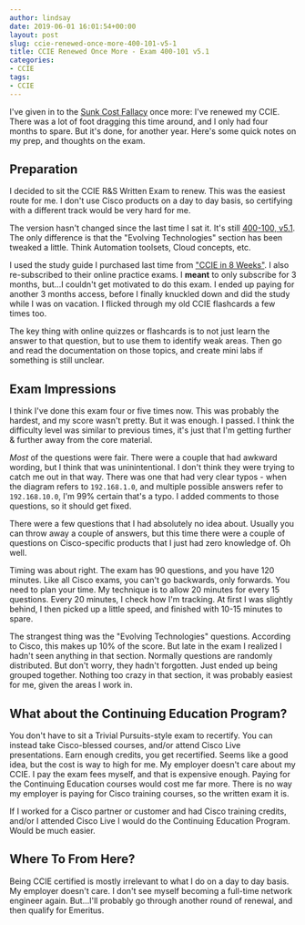 ```yaml
---
author: lindsay
date: 2019-06-01 16:01:54+00:00
layout: post
slug: ccie-renewed-once-more-400-101-v5-1
title: CCIE Renewed Once More - Exam 400-101 v5.1
categories:
- CCIE
tags:
- CCIE
---
```


I've given in to the [Sunk Cost Fallacy](https://en.wikipedia.org/wiki/Sunk_cost) once more: I've renewed my CCIE. There was a lot of foot dragging this time around, and I only had four months to spare. But it's done, for another year. Here's some quick notes on my prep, and thoughts on the exam. 

## Preparation

I decided to sit the CCIE R&S Written Exam to renew. This was the easiest route for me. I don't use Cisco products on a day to day basis, so certifying with a different track would be very hard for me.

The version hasn't changed since the last time I sat it. It's still [400-100, v5.1](https://learningnetwork.cisco.com/community/certifications/ccie_routing_switching/written_exam_v5/exam-topics). The only difference is that the "Evolving Technologies" section has been tweaked a little. Think Automation toolsets, Cloud concepts, etc.

I used the study guide I purchased last time from ["CCIE in 8 Weeks"](https://cciein8weeks.com). I also re-subscribed to their online practice exams. I **meant** to only subscribe for 3 months, but...I couldn't get motivated to do this exam. I ended up paying for another 3 months access, before I finally knuckled down and did the study while I was on vacation. I flicked through my old CCIE flashcards a few times too.

The key thing with online quizzes or flashcards is to not just learn the answer to that question, but to use them to identify weak areas. Then go and read the documentation on those topics, and create mini labs if something is still unclear.

## Exam Impressions

I think I've done this exam four or five times now. This was probably the hardest, and my score wasn't pretty. But it was enough. I passed. I think the difficulty level was similar to previous times, it's just that I'm getting further & further away from the core material. 

_Most_ of the questions were fair. There were a couple that had awkward wording, but I think that was uninintentional. I don't think they were trying to catch me out in that way. There was one that had very clear typos - when the diagram refers to `192.168.1.0`, and multiple possible answers refer to `192.168.10.0`, I'm 99% certain that's a typo. I added comments to those questions, so it should get fixed.

There were a few questions that I had absolutely no idea about. Usually you can throw away a couple of answers, but this time there were a couple of questions on Cisco-specific products that I just had zero knowledge of. Oh well.

Timing was about right. The exam has 90 questions, and you have 120 minutes. Like all Cisco exams, you can't go backwards, only forwards. You need to plan your time. My technique is to allow 20 minutes for every 15 questions. Every 20 minutes, I check how I'm tracking. At first I was slightly behind, I then picked up a little speed, and finished with 10-15 minutes to spare.

The strangest thing was the "Evolving Technologies" questions. According to Cisco, this makes up 10% of the score. But late in the exam I realized I hadn't seen anything in that section. Normally questions are randomly distributed. But don't worry, they hadn't forgotten. Just ended up being grouped together. Nothing too crazy in that section, it was probably easiest for me, given the areas I work in.

## What about the Continuing Education Program?

You don't have to sit a Trivial Pursuits-style exam to recertify. You can instead take Cisco-blessed courses, and/or attend Cisco Live presentations. Earn enough credits, you get recertified. Seems like a good idea, but the cost is way to high for me. My employer doesn't care about my CCIE. I pay the exam fees myself, and that is expensive enough. Paying for the Continuing Education courses would cost me far more. There is no way my employer is paying for Cisco training courses, so the written exam it is.

If I worked for a Cisco partner or customer and had Cisco training credits, and/or I attended Cisco Live I would do the Continuing Education Program. Would be much easier.

## Where To From Here?

Being CCIE certified is mostly irrelevant to what I do on a day to day basis. My employer doesn't care. I don't see myself becoming a full-time network engineer again. But...I'll probably go through another round of renewal, and then qualify for Emeritus.